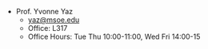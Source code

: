 - Prof. Yvonne Yaz
	- yaz@msoe.edu
	- Office: L317
	- Office Hours: Tue Thu 10:00-11:00, Wed Fri 14:00-15
